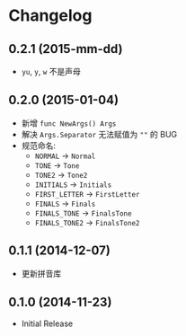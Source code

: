# Changelog

## 0.2.1 (2015-mm-dd)

* `yu`, `y`, `w` 不是声母


## 0.2.0 (2015-01-04)

* 新增 `func NewArgs() Args`
* 解决 `Args.Separator` 无法赋值为 `""` 的 BUG
* 规范命名:
    * `NORMAL` -> `Normal`
    * `TONE` -> `Tone`
    * `TONE2` -> `Tone2`
    * `INITIALS` -> `Initials`
    * `FIRST_LETTER` -> `FirstLetter`
    * `FINALS` -> `Finals`
    * `FINALS_TONE` -> `FinalsTone`
    * `FINALS_TONE2` -> `FinalsTone2`

## 0.1.1 (2014-12-07)
* 更新拼音库


## 0.1.0 (2014-11-23)
* Initial Release

